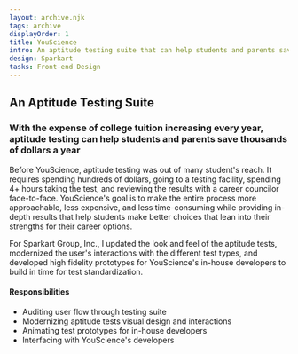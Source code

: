 ```yaml
---
layout: archive.njk
tags: archive
displayOrder: 1
title: YouScience
intro: An aptitude testing suite that can help students and parents save thousands of dollars a year.
design: Sparkart
tasks: Front-end Design
---
```


## An Aptitude Testing Suite

### With the expense of college tuition increasing every year, aptitude testing can help students and parents save thousands of dollars a year

Before YouScience, aptitude testing was out of many student's reach. It requires spending hundreds of dollars, going to a testing facility, spending 4+ hours taking the test, and reviewing the results with a career councilor face-to-face. YouScience's goal is to make the entire process more approachable, less expensive, and less time-consuming while providing in-depth results that help students make better choices that lean into their strengths for their career options.

For Sparkart Group, Inc., I updated the look and feel of the aptitude tests, modernized the user's interactions with the different test types, and developed high fidelity prototypes for YouScience's in-house developers to build in time for test standardization.

#### Responsibilities

- Auditing user flow through testing suite
- Modernizing aptitude tests visual design and interactions
- Animating test prototypes for in-house developers
- Interfacing with YouScience's developers
